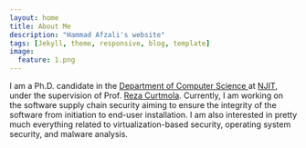 ```yaml
---
layout: home
title: About Me
description: "Hammad Afzali's website"
tags: [Jekyll, theme, responsive, blog, template]
image:
  feature: 1.png
---
```


I am a Ph.D. candidate in the <a href="http://cs.njit.edu/"> Department of Computer Science </a> at <a href="http://www.njit.edu/"> NJIT</a>,
under the supervision of Prof. <a href="https://web.njit.edu/~crix/"> Reza Curtmola</a>.
Currently, I am working on the software supply chain security aiming to ensure the integrity of the software from initiation to end-user installation.
I am also interested in pretty much everything related to virtualization-based security, operating system security, and malware analysis.
